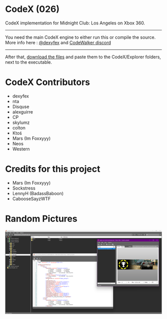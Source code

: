 ﻿# CodeX (026)

CodeX implementation for Midnight Club: Los Angeles on Xbox 360.

--------------------

You need the main CodeX engine to either run this or compile the source.     
More info here : [@dexyfex](https://www.patreon.com/dexyfex) and [CodeWalker discord](https://discord.gg/rgU4SbeR)   

--------------------             

After that, [download the files](https://github.com/Foxxyyy/CodeX.Games.RDR1/releases/latest) and paste them to the CodeX/Explorer folders, next to the executable.  

# CodeX Contributors
* dexyfex     
* nta      
* Disquse       
* alexguirre      
* CP      
* skylumz      
* colton      
* Ktoś      
* Mars (Im Foxxyyy)      
* Neos
* Western

# Credits for this project
* Mars (Im Foxxyyy)                             
* Sockstress                    
* LennyH (BadassBaboon)                                     
* CabooseSayzWTF             

# Random Pictures
![Screenshot](Files/Properties/mcla.png)